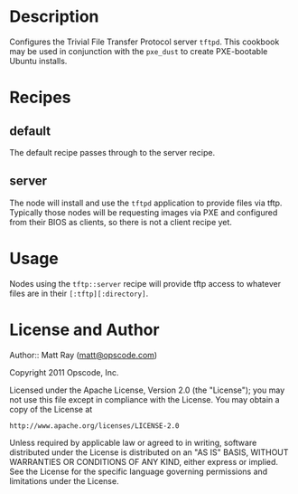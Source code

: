Description
===========
Configures the Trivial File Transfer Protocol server `tftpd`. This cookbook may be used in conjunction with the `pxe_dust` to create PXE-bootable Ubuntu installs.

Recipes
=======

default
-------
The default recipe passes through to the server recipe.

server
------
The node will install and use the `tftpd` application to provide files via tftp. Typically those nodes will be requesting images via PXE and configured from their BIOS as clients, so there is not a client recipe yet.

Usage
=====
Nodes using the `tftp::server` recipe will provide tftp access to whatever files are in their `[:tftp][:directory]`.

License and Author
==================

Author:: Matt Ray (<matt@opscode.com>)

Copyright 2011 Opscode, Inc.

Licensed under the Apache License, Version 2.0 (the "License");
you may not use this file except in compliance with the License.
You may obtain a copy of the License at

    http://www.apache.org/licenses/LICENSE-2.0

Unless required by applicable law or agreed to in writing, software
distributed under the License is distributed on an "AS IS" BASIS,
WITHOUT WARRANTIES OR CONDITIONS OF ANY KIND, either express or implied.
See the License for the specific language governing permissions and
limitations under the License.
